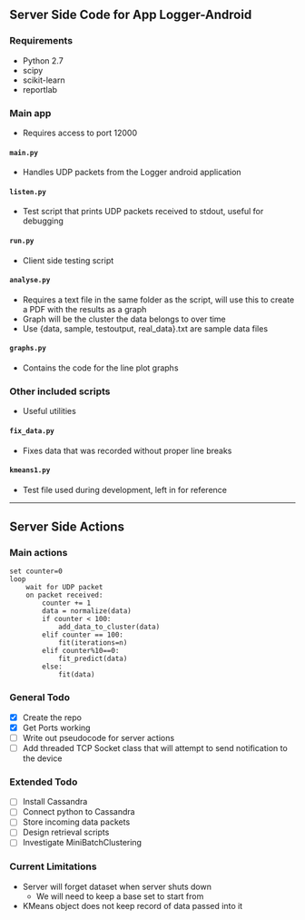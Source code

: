 ## Server Side Code for App Logger-Android

### Requirements
* Python 2.7
* scipy
* scikit-learn
* reportlab

### Main app
* Requires access to port 12000

#### `main.py`
* Handles UDP packets from the Logger android application

#### `listen.py`
* Test script that prints UDP packets received to stdout, useful for debugging 

#### `run.py`
* Client side testing script

#### `analyse.py`
* Requires a text file in the same folder as the script, will use this to create a PDF with the results as a graph
* Graph will be the cluster the data belongs to over time
* Use {data, sample, testoutput, real_data}.txt are sample data files

#### `graphs.py`
* Contains the code for the line plot graphs


### Other included scripts
* Useful utilities

#### `fix_data.py`
* Fixes data that was recorded without proper line breaks

#### `kmeans1.py`
* Test file used during development, left in for reference

---
## Server Side Actions

### Main actions
```
set counter=0
loop
	wait for UDP packet
	on packet received:
		counter += 1
		data = normalize(data)
		if counter < 100:
			add_data_to_cluster(data)
		elif counter == 100:
			fit(iterations=n)
		elif counter%10==0:
			fit_predict(data)
		else:
			fit(data)
```

### General Todo
- [x] Create the repo
- [x] Get Ports working
- [ ] Write out pseudocode for server actions
- [ ] Add threaded TCP Socket class that will attempt to send notification to the device

### Extended Todo
- [ ] Install Cassandra
- [ ] Connect python to Cassandra
- [ ] Store incoming data packets
- [ ] Design retrieval scripts
- [ ] Investigate MiniBatchClustering	

### Current Limitations
* Server will forget dataset when server shuts down
	* We will need to keep a base set to start from
* KMeans object does not keep record of data passed into it